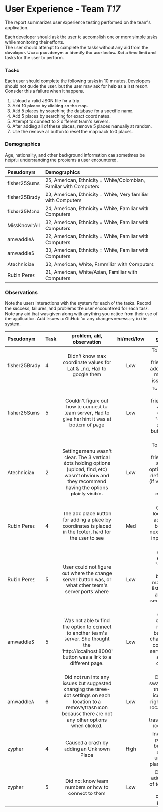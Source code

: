 # User Experience - Team *T17* 

The report summarizes user experience testing performed on the team's application.

Each developer should ask the user to accomplish one or more simple tasks while monitoring their efforts.  
The user should attempt to complete the tasks without any aid from the developer.
Use a pseudonym to identify the user below. 
Set a time limit and tasks for the user to perform.

 
### Tasks

Each user should complete the following tasks in 10 minutes.
Developers should not guide the user, but the user may ask for help as a last resort.  
Consider this a failure when it happens.  

1. Upload a valid JSON file for a trip.
2. Add 10 places by clicking on the map.
3. Add 5 places by searching the database for a specific name.
4. Add 5 places by searching for exact coordinates.
5. Attempt to connect to 2 different team's servers.
6. After adding all of these places, remove 5 places manually at random.
7. Use the remove all button to reset the map back to 0 places.

### Demographics

Age, nationality, and other background information can sometimes be helpful understanding the problems a user encountered.

| Pseudonym | Demographics |
| :--- | :--- |
| fisher25Sums | 25, American, Ethnicity = White/Colombian, Familar with Computers |
| fisher25Brady | 28, American, Ethnicity = White, Very familiar with Computers |
| fisher25Mana | 24, American, Ethnicity = White, Familiar with Computers |
| MissKnowItAll | 32, American, Ethnicity = White, Familiar with Computers |
| amwaddleA | 22, American, Ethnicity = White, Familiar with Computers | 
| amwaddleS | 30, American, Ethnicity = White, Familiar with Computers | 
| Atechnician | 22, American, White, Fammiliar with Computers |
| Rubin Perez | 21, American, White/Asian, Familiar with Computers |


### Observations

Note the users interactions with the system for each of the tasks.
Record the success, failures, and problems the user encountered for each task.
Note any aid that was given along with anything you notice from their use of the application.
Add issues to GitHub for any changes necessary to the system.

| Pseudonym | Task | problem, aid, observation | hi/med/low | github#  |
| :--- | :--- | :---: | :---: | :---: |
| fisher25Brady | 4 | Didn't know max coordinate values for Lat & Lng, Had to google them | Low | To increase user friendliness, add max and min limits issue #657| 
| fisher25Sums | 5 | Couldn't figure out how to connect to team server, Had to give her hint it was at bottom of page | Low | To increase user friendliness, add an official "change server" button issue #656 |
| Atechnician | 2 | Settings menu wasn't clear. The 3 vertical dots holding options (upload, find, etc) wasn't obvious and they recommend having the options plainly visible. | Low | To increase user friendliness, add trip options to the default page (if viewport is large enough) #662|
| Rubin Perez | 4 | The add place button for adding a place by coordinates is placed in the footer, hard for the user to see | Med | Change location of add place button to next to coord input string, #693 |
| Rubin Perez | 5 | User could not figure out where the change server button was, or what other team's server ports where | Low | add an explicit "change server button", maybe add list of other available server ports, #656 |
| amwaddleS | 5 | Was not able to find the option to connect to another team's server. She thought the 'http://localhost:8000' button was a link to a different page. | Low | Create clearly-marked button for changing the connected server (Issue already opened #656) |
| amwaddleA | 6 | Did not run into any issues but suggested changing the three-dot settings on each location to a remove/trash icon because there are not any other options when clicked. | Low | Consider swapping out three-dot icon to the right of each location with a trash/removal icon #665 |
| zypher | 4 | Caused a crash by adding an Unknown Place | High | Investigate potential bugs with adding unknown places. #678 |
| zypher | 5 | Did not know team numbers or how to connect to them | Low | Consider adding a list of team ports in the connect popup.  |

